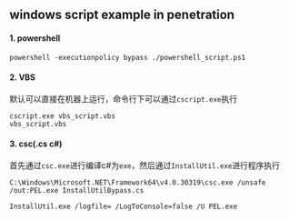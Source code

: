 windows script example in penetration
----

#### 1.	powershell ####

	powershell -executionpolicy bypass ./powershell_script.ps1

#### 2. VBS ####

默认可以直接在机器上运行，命令行下可以通过`cscript.exe`执行

	cscript.exe vbs_script.vbs
	vbs_script.vbs

#### 3. csc(.cs c#) ####

首先通过`csc.exe`进行编译c#为`exe`，然后通过`InstallUtil.exe`进行程序执行

	C:\Windows\Microsoft.NET\Framework64\v4.0.30319\csc.exe /unsafe /out:PEL.exe InstallUtilBypass.cs

	InstallUtil.exe /logfile= /LogToConsole=false /U PEL.exe